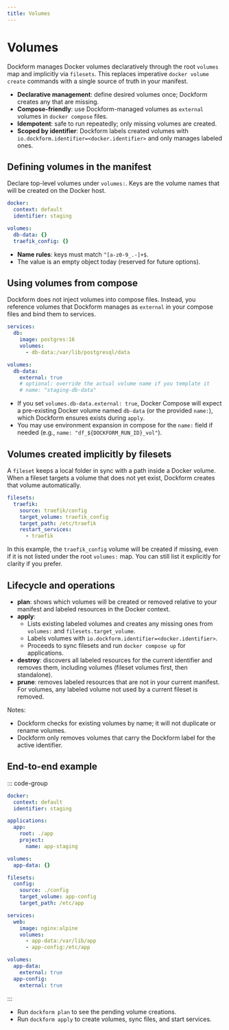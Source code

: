 ```yaml
---
title: Volumes
---
```


# Volumes

Dockform manages Docker volumes declaratively through the root `volumes` map and implicitly via `filesets`.
This replaces imperative `docker volume create` commands with a single source of truth in your manifest.

- **Declarative management**: define desired volumes once; Dockform creates any that are missing.
- **Compose-friendly**: use Dockform-managed volumes as `external` volumes in `docker compose` files.
- **Idempotent**: safe to run repeatedly; only missing volumes are created.
- **Scoped by identifier**: Dockform labels created volumes with `io.dockform.identifier=<docker.identifier>` and only manages labeled ones.

## Defining volumes in the manifest

Declare top-level volumes under `volumes:`. Keys are the volume names that will be created on the Docker host.

```yaml [dockform.yaml]
docker:
  context: default
  identifier: staging

volumes:
  db-data: {}
  traefik_config: {}
```

- **Name rules**: keys must match `^[a-z0-9_.-]+$`.
- The value is an empty object today (reserved for future options).

## Using volumes from compose

Dockform does not inject volumes into compose files. Instead, you reference volumes that Dockform manages as `external` in your compose files and bind them to services.

```yaml [docker-compose.yaml]
services:
  db:
    image: postgres:16
    volumes:
      - db-data:/var/lib/postgresql/data

volumes:
  db-data:
    external: true
    # optional: override the actual volume name if you template it
    # name: "staging-db-data"
```

- If you set `volumes.db-data.external: true`, Docker Compose will expect a pre-existing Docker volume named `db-data` (or the provided `name:`), which Dockform ensures exists during `apply`.
- You may use environment expansion in compose for the `name:` field if needed (e.g., `name: "df_${DOCKFORM_RUN_ID}_vol"`).

## Volumes created implicitly by filesets

A `fileset` keeps a local folder in sync with a path inside a Docker volume. When a fileset targets a volume that does not yet exist, Dockform creates that volume automatically.

```yaml [dockform.yaml]
filesets:
  traefik:
    source: traefik/config
    target_volume: traefik_config
    target_path: /etc/traefik
    restart_services:
      - traefik
```

In this example, the `traefik_config` volume will be created if missing, even if it is not listed under the root `volumes:` map. You can still list it explicitly for clarity if you prefer.

## Lifecycle and operations

- **plan**: shows which volumes will be created or removed relative to your manifest and labeled resources in the Docker context.
- **apply**:
  - Lists existing labeled volumes and creates any missing ones from `volumes:` and `filesets.target_volume`.
  - Labels volumes with `io.dockform.identifier=<docker.identifier>`.
  - Proceeds to sync filesets and run `docker compose up` for applications.
- **destroy**: discovers all labeled resources for the current identifier and removes them, including volumes (fileset volumes first, then standalone).
- **prune**: removes labeled resources that are not in your current manifest. For volumes, any labeled volume not used by a current fileset is removed.

Notes:
- Dockform checks for existing volumes by name; it will not duplicate or rename volumes.
- Dockform only removes volumes that carry the Dockform label for the active identifier.

## End-to-end example

::: code-group

```yaml [dockform.yaml]
docker:
  context: default
  identifier: staging

applications:
  app:
    root: ./app
    project:
      name: app-staging

volumes:
  app-data: {}

filesets:
  config:
    source: ./config
    target_volume: app-config
    target_path: /etc/app
```

```yaml [app/docker-compose.yaml]
services:
  web:
    image: nginx:alpine
    volumes:
      - app-data:/var/lib/app
      - app-config:/etc/app

volumes:
  app-data:
    external: true
  app-config:
    external: true
```

:::

- Run `dockform plan` to see the pending volume creations.
- Run `dockform apply` to create volumes, sync files, and start services.
